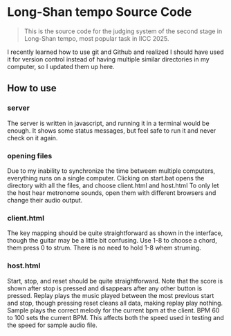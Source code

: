 # Long-Shan tempo Source Code
> This is the source code for the judging system of the second stage in Long-Shan tempo, most popular task in IICC 2025.

I recently learned how to use git and Github and realized I should have used it for version control instead of having multiple similar directories in my computer, so I updated them up here.
## How to use
### server
The server is written in javascript, and running it in a terminal would be enough. It shows some status messages, but feel safe to run it and never check on it again.
### opening files
Due to my inability to synchronize the time betweem multiple computers, everything runs on a single computer. Clicking on start.bat opens the directory with all the files, and choose client.html and host.html
To only let the host hear metronome sounds, open them with different browsers and change their audio output.
### client.html
The key mapping should be quite straightforward as shown in the interface, though the guitar may be a little bit confusing. Use 1-8 to choose a chord, them press 0 to strum. There is no need to hold 1-8 whem struming.
### host.html
Start, stop, and reset should be quite straightforward. Note that the score is shown after stop is pressed and disappears after any other button is pressed. 
Replay plays the music played between the most previous start and stop, though pressing reset cleans all data, making replay play nothing.
Sample plays the correct melody for the current bpm at the client.
BPM 60 to 100 sets the current BPM. This affects both the speed used in testing and the speed for sample audio file.
